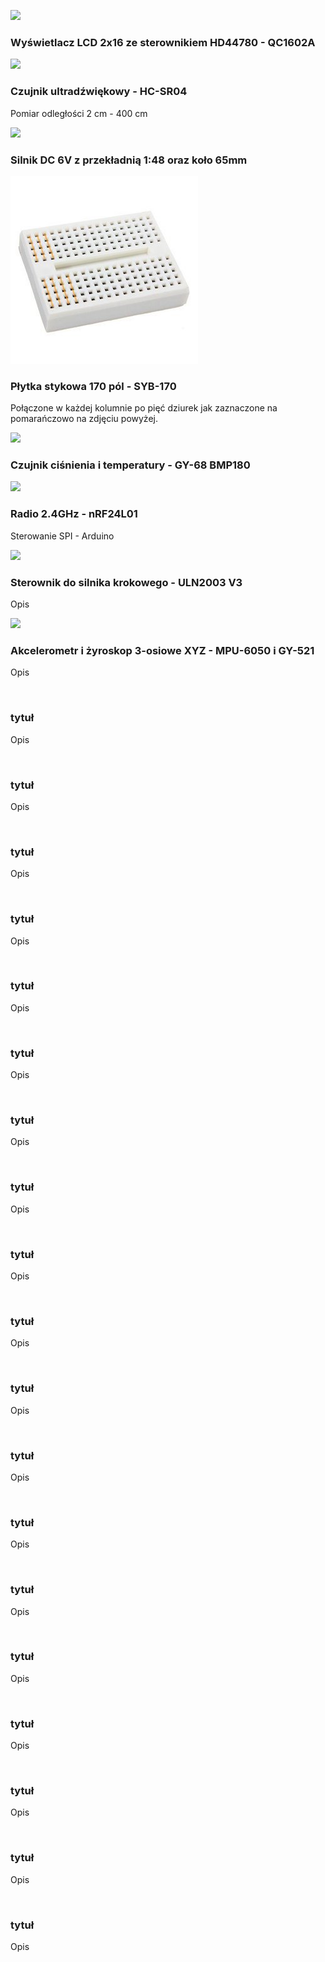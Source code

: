  ![](https://abc-rc.pl/data/gfx/icons/small/1/8/6181.jpg)

### Wyświetlacz LCD 2x16 ze sterownikiem HD44780 - QC1602A


![](https://abc-rc.pl/data/gfx/icons/small/1/3/6231.jpg)

### Czujnik ultradźwiękowy - HC-SR04  
Pomiar odległości 2 cm - 400 cm

![](https://abc-rc.pl/data/gfx/icons/small/2/9/6292.jpg)

### Silnik DC 6V z przekładnią 1:48 oraz koło 65mm 

![](plytka-stykowa.jpg)

### Płytka stykowa 170 pól - SYB-170 
Połączone w każdej kolumnie po pięć dziurek jak zaznaczone na pomarańczowo na zdjęciu powyżej.

![](https://abc-rc.pl/data/gfx/icons/small/8/9/6298.jpg)

### Czujnik ciśnienia i temperatury - GY-68 BMP180

![](https://abc-rc.pl/data/gfx/icons/small/7/0/6407.jpg)

### Radio 2.4GHz - nRF24L01 
Sterowanie SPI - Arduino

![](https://abc-rc.pl/data/gfx/icons/small/2/2/6522.jpg)

### Sterownik do silnika krokowego - ULN2003 V3
Opis

![](https://abc-rc.pl/data/gfx/icons/small/2/7/6572.jpg)

### Akcelerometr i żyroskop 3-osiowe XYZ - MPU-6050 i GY-521
Opis

![]()

### tytuł
Opis

![]()

### tytuł
Opis

![]()

### tytuł
Opis

![]()

### tytuł
Opis

![]()

### tytuł
Opis

![]()

### tytuł
Opis

![]()

### tytuł
Opis

![]()

### tytuł
Opis

![]()

### tytuł
Opis

![]()

### tytuł
Opis

![]()

### tytuł
Opis

![]()

### tytuł
Opis

![]()

### tytuł
Opis

![]()

### tytuł
Opis

![]()

### tytuł
Opis

![]()

### tytuł
Opis

![]()

### tytuł
Opis

![]()

### tytuł
Opis

![]()

### tytuł
Opis
